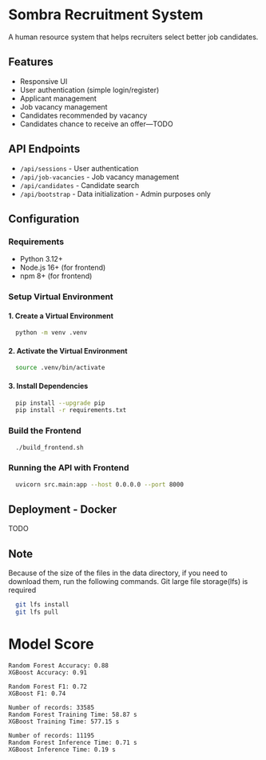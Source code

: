 # Sombra Recruitment System

A human resource system that helps recruiters select better job candidates.

## Features

- Responsive UI
- User authentication (simple login/register)
- Applicant management
- Job vacancy management
- Candidates recommended by vacancy
- Candidates chance to receive an offer—TODO

## API Endpoints

- `/api/sessions` - User authentication
- `/api/job-vacancies` - Job vacancy management
- `/api/candidates` - Candidate search
- `/api/bootstrap` - Data initialization - Admin purposes only

## Configuration

### Requirements

- Python 3.12+
- Node.js 16+ (for frontend)
- npm 8+ (for frontend)

### Setup Virtual Environment

#### 1. Create a Virtual Environment
```bash
  python -m venv .venv
```

#### 2. Activate the Virtual Environment
```bash
  source .venv/bin/activate
```

#### 3. Install Dependencies
```bash
  pip install --upgrade pip
  pip install -r requirements.txt
```

### Build the Frontend

```bash
  ./build_frontend.sh
```

### Running the API with Frontend
```bash
  uvicorn src.main:app --host 0.0.0.0 --port 8000
```

## Deployment - Docker

TODO

## Note
Because of the size of the files in the data directory, if you need to download them, run the following commands.
Git large file storage(lfs) is required

```bash
  git lfs install
  git lfs pull
```


# Model Score

<!-- START_SCORE -->
```
Random Forest Accuracy: 0.88
XGBoost Accuracy: 0.91

Random Forest F1: 0.72
XGBoost F1: 0.74

Number of records: 33585
Random Forest Training Time: 58.87 s
XGBoost Training Time: 577.15 s

Number of records: 11195
Random Forest Inference Time: 0.71 s
XGBoost Inference Time: 0.19 s
```
<!-- END_SCORE -->